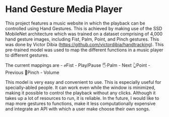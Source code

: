 # Hand Gesture Media Player
This project features a music website in which the playback can be controlled using Hand Gestures. This is achieved by making use of the SSD MobileNet architecture which was trained on a dataset comprising of 4,000 hand gesture images, including Fist, Palm, Point, and Pinch gestures. This was done by Victor Dibia (https://github.com/victordibia/handtracking). This pre-trained model was used to map the different functions in a music player to different gestures. 

The current mappings are -
✊Fist - Play/Pause 
🖐Palm - Next 
👆Point - Previous
🤏Pinch - Volume

This model is very easy and convenient to use. This is especially useful for specially-abled people. It can work even while the window is minimized, making it possible to control the playback without any clicks. Although it takes up a lot of resources to run, it is reliable. In the future, I would like to map more gestures to functions, make it less computationally expensive and integrate an API with which a user make choose their own songs.
